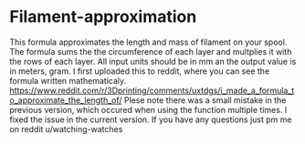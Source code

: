 # Filament-approximation
This formula approximates the length and mass of filament on your spool. 
The formula sums the the circumference of each layer and multplies it with the rows of each layer. All input units should be in mm an the output value is in meters, gram. 
I first uploaded this to reddit, where you can see the formula written mathematicaly.
https://www.reddit.com/r/3Dprinting/comments/uxtdgs/i_made_a_formula_to_approximate_the_length_of/
Plese note there was a small mistake in the previous version, which occured when using the function multiple times. I fixed the issue in the current version.
If you have any questions just pm me on reddit u/watching-watches
